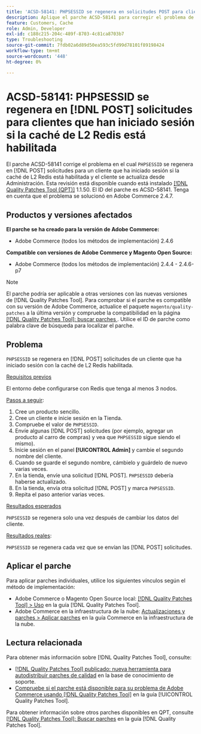 ```yaml
---
title: 'ACSD-58141: PHPSESSID se regenera en solicitudes POST para clientes que iniciaron sesión con la caché de L2 Redis habilitada'
description: Aplique el parche ACSD-58141 para corregir el problema de Adobe Commerce en el que PHPSESSID se regenera en solicitudes POST en el área de Storefront para un cliente que ha iniciado sesión con la caché de L2 Redis habilitada y el cliente se actualiza desde Administración.
feature: Customers, Cache
role: Admin, Developer
exl-id: c188c215-204c-489f-8703-4c81ca8703b7
type: Troubleshooting
source-git-commit: 7fdb02a6d89d50ea593c5fd99d78101f89198424
workflow-type: tm+mt
source-wordcount: '448'
ht-degree: 0%

---
```


# ACSD-58141: PHPSESSID se regenera en [!DNL POST] solicitudes para clientes que han iniciado sesión si la caché de L2 Redis está habilitada

El parche ACSD-58141 corrige el problema en el cual `PHPSESSID` se regenera en [!DNL POST] solicitudes para un cliente que ha iniciado sesión si la caché de L2 Redis está habilitada y el cliente se actualiza desde Administración. Esta revisión está disponible cuando está instalado [[!DNL Quality Patches Tool (QPT)]](https://experienceleague.adobe.com/es/docs/commerce-operations/tools/quality-patches-tool/quality-patches-tool-to-self-serve-quality-patches) 1.1.50. El ID del parche es ACSD-58141. Tenga en cuenta que el problema se solucionó en Adobe Commerce 2.4.7.

## Productos y versiones afectados

**El parche se ha creado para la versión de Adobe Commerce:**

* Adobe Commerce (todos los métodos de implementación) 2.4.6

**Compatible con versiones de Adobe Commerce y Magento Open Source:**

* Adobe Commerce (todos los métodos de implementación) 2.4.4 - 2.4.6-p7

>[!NOTE]
>
>El parche podría ser aplicable a otras versiones con las nuevas versiones de [!DNL Quality Patches Tool]. Para comprobar si el parche es compatible con su versión de Adobe Commerce, actualice el paquete `magento/quality-patches` a la última versión y compruebe la compatibilidad en la página [[!DNL Quality Patches Tool]: buscar parches &#x200B;](https://experienceleague.adobe.com/tools/commerce-quality-patches/index.html?lang=es). Utilice el ID de parche como palabra clave de búsqueda para localizar el parche.

## Problema

`PHPSESSID` se regenera en [!DNL POST] solicitudes de un cliente que ha iniciado sesión con la caché de L2 Redis habilitada.

<u>Requisitos previos</u>

El entorno debe configurarse con Redis que tenga al menos 3 nodos.

<u>Pasos a seguir</u>:

1. Cree un producto sencillo.
1. Cree un cliente e inicie sesión en la Tienda.
1. Compruebe el valor de `PHPSESSID`.
1. Envíe algunas [!DNL POST] solicitudes (por ejemplo, agregar un producto al carro de compras) y vea que `PHPSESSID` sigue siendo el mismo).
1. Inicie sesión en el panel **[!UICONTROL Admin]** y cambie el segundo nombre del cliente.
1. Cuando se guarde el segundo nombre, cámbielo y guárdelo de nuevo varias veces.
1. En la tienda, envíe una solicitud [!DNL POST]. `PHPSESSID` debería haberse actualizado.
1. En la tienda, envía otra solicitud [!DNL POST] y marca `PHPSESSID`.
1. Repita el paso anterior varias veces.

<u>Resultados esperados</u>

`PHPSESSID` se regenera solo una vez después de cambiar los datos del cliente.

<u>Resultados reales</u>:

`PHPSESSID` se regenera cada vez que se envían las [!DNL POST] solicitudes.

## Aplicar el parche

Para aplicar parches individuales, utilice los siguientes vínculos según el método de implementación:

* Adobe Commerce o Magento Open Source local: [[!DNL Quality Patches Tool] > Uso](/help/tools/quality-patches-tool/usage.md) en la guía [!DNL Quality Patches Tool].
* Adobe Commerce en la infraestructura de la nube: [Actualizaciones y parches > Aplicar parches](https://experienceleague.adobe.com/docs/commerce-cloud-service/user-guide/develop/upgrade/apply-patches.html?lang=es) en la guía Commerce en la infraestructura de la nube.

## Lectura relacionada

Para obtener más información sobre [!DNL Quality Patches Tool], consulte:

* [[!DNL Quality Patches Tool] publicado: nueva herramienta para autodistribuir parches de calidad](https://experienceleague.adobe.com/es/docs/commerce-operations/tools/quality-patches-tool/quality-patches-tool-to-self-serve-quality-patches) en la base de conocimiento de soporte.
* [Compruebe si el parche está disponible para su problema de Adobe Commerce usando [!DNL Quality Patches Tool]](/help/tools/quality-patches-tool/patches-available-in-qpt/check-patch-for-magento-issue-with-magento-quality-patches.md) en la guía [!UICONTROL Quality Patches Tool].


Para obtener información sobre otros parches disponibles en QPT, consulte [[!DNL Quality Patches Tool]: Buscar parches](https://experienceleague.adobe.com/tools/commerce-quality-patches/index.html?lang=es) en la guía [!DNL Quality Patches Tool].
